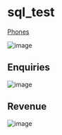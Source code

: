 # sql_test

[Phones](https://github.com/enotjk/sql_test/blob/main/create%20tables/Create-table_Enquiries.sql)

![image](https://github.com/enotjk/sql_test/assets/129334043/c03a7459-be00-4a18-a1a8-2e31c377c223)

## Enquiries
![image](https://github.com/enotjk/sql_test/assets/129334043/e4006de2-0460-47c5-b1f9-82f021069716)

## Revenue
![image](https://github.com/enotjk/sql_test/assets/129334043/24b08a1f-d74b-44af-9c3b-85c6789876b6)


